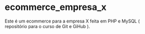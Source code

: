 # ecommerce_empresa_x
Este é um ecommerce para a empresa X feita em PHP e MySQL ( repositório para o curso de Git e GiHub ).
